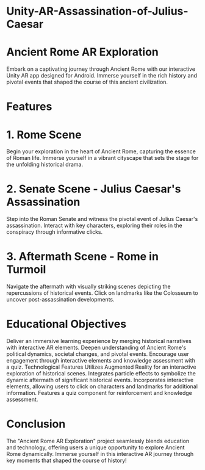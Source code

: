 # Unity-AR-Assassination-of-Julius-Caesar

# Ancient Rome AR Exploration
Embark on a captivating journey through Ancient Rome with our interactive Unity AR app designed for Android. Immerse yourself in the rich history and pivotal events that shaped the course of this ancient civilization.

# Features
# 1. Rome Scene
Begin your exploration in the heart of Ancient Rome, capturing the essence of Roman life.
Immerse yourself in a vibrant cityscape that sets the stage for the unfolding historical drama.
# 2. Senate Scene - Julius Caesar's Assassination
Step into the Roman Senate and witness the pivotal event of Julius Caesar's assassination.
Interact with key characters, exploring their roles in the conspiracy through informative clicks.
# 3. Aftermath Scene - Rome in Turmoil
Navigate the aftermath with visually striking scenes depicting the repercussions of historical events.
Click on landmarks like the Colosseum to uncover post-assassination developments.
# Educational Objectives
Deliver an immersive learning experience by merging historical narratives with interactive AR elements.
Deepen understanding of Ancient Rome's political dynamics, societal changes, and pivotal events.
Encourage user engagement through interactive elements and knowledge assessment with a quiz.
Technological Features
Utilizes Augmented Reality for an interactive exploration of historical scenes.
Integrates particle effects to symbolize the dynamic aftermath of significant historical events.
Incorporates interactive elements, allowing users to click on characters and landmarks for additional information.
Features a quiz component for reinforcement and knowledge assessment.
# Conclusion
The "Ancient Rome AR Exploration" project seamlessly blends education and technology, offering users a unique opportunity to explore Ancient Rome dynamically. Immerse yourself in this interactive AR journey through key moments that shaped the course of history!
